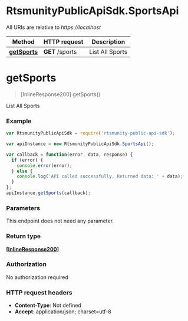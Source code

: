 # RtsmunityPublicApiSdk.SportsApi

All URIs are relative to *https://localhost*

Method | HTTP request | Description
------------- | ------------- | -------------
[**getSports**](SportsApi.md#getSports) | **GET** /sports | List All Sports


<a name="getSports"></a>
# **getSports**
> [InlineResponse200] getSports()

List All Sports



### Example
```javascript
var RtsmunityPublicApiSdk = require('rtsmunity-public-api-sdk');

var apiInstance = new RtsmunityPublicApiSdk.SportsApi();

var callback = function(error, data, response) {
  if (error) {
    console.error(error);
  } else {
    console.log('API called successfully. Returned data: ' + data);
  }
};
apiInstance.getSports(callback);
```

### Parameters
This endpoint does not need any parameter.

### Return type

[**[InlineResponse200]**](InlineResponse200.md)

### Authorization

No authorization required

### HTTP request headers

 - **Content-Type**: Not defined
 - **Accept**: application/json; charset=utf-8

